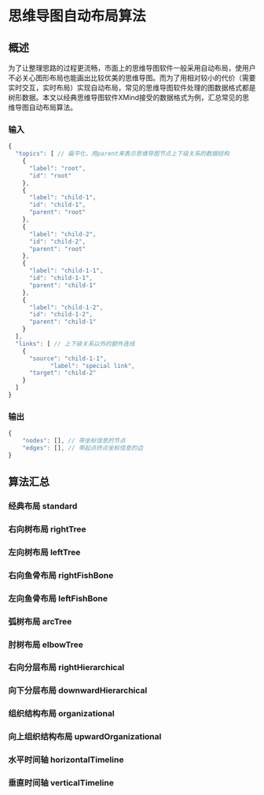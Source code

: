 思维导图自动布局算法
=================

## 概述

为了让整理思路的过程更流畅，市面上的思维导图软件一般采用自动布局，使用户不必关心图形布局也能画出比较优美的思维导图。而为了用相对较小的代价（需要实时交互，实时布局）实现自动布局，常见的思维导图软件处理的图数据格式都是树形数据。本文以经典思维导图软件XMind接受的数据格式为例，汇总常见的思维导图自动布局算法。

### 输入

```javascript
{
  "topics": [ // 扁平化，用parent来表示思维导图节点上下级关系的数据结构
    {
      "label": "root",
      "id": "root"
    },
    {
      "label": "child-1",
      "id": "child-1",
      "parent": "root"
    },
    {
      "label": "child-2",
      "id": "child-2",
      "parent": "root"
    },
    {
      "label": "child-1-1",
      "id": "child-1-1",
      "parent": "child-1"
    },
    {
      "label": "child-1-2",
      "id": "child-1-2",
      "parent": "child-1"
    }
  ],
  "links": [ // 上下级关系以外的额外连线
    {
      "source": "child-1-1",
			"label": "special link",
      "target": "child-2"
    }
  ]
}
```

### 输出

```javascript
{
	"nodes": [], // 带坐标信息的节点
	"edges": [], // 带起点终点坐标信息的边
}
```

## 算法汇总

### 经典布局 standard

### 右向树布局 rightTree

### 左向树布局 leftTree

### 右向鱼骨布局 rightFishBone

### 左向鱼骨布局 leftFishBone

### 弧树布局 arcTree

### 肘树布局 elbowTree

### 右向分层布局 rightHierarchical

### 向下分层布局 downwardHierarchical

### 组织结构布局 organizational

### 向上组织结构布局 upwardOrganizational

### 水平时间轴 horizontalTimeline

### 垂直时间轴 verticalTimeline

